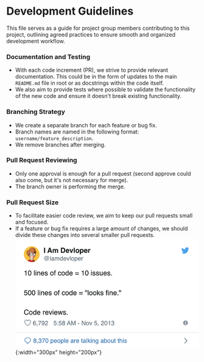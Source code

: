 # Development Guidelines

This file serves as a guide for project group members contributing to this project, outlining agreed practices to ensure smooth and organized development workflow.


### Documentation and Testing

- With each code increment (PR), we strive to provide relevant documentation. This could be in the form of updates to the main `README.md` file in root or as docstrings within the code itself.
- We also aim to provide tests where possible to validate the functionality of the new code and ensure it doesn't break existing functionality.

### Branching Strategy

- We create a separate branch for each feature or bug fix.
- Branch names are named in the following format: `username/feature_description`.
- We remove branches after merging.

### Pull Request Reviewing

- Only one approval is enough for a pull request (second approve could also come, but it's not necessary for merge).
- The branch owner is performing the merge.

### Pull Request Size

- To facilitate easier code review, we aim to keep our pull requests small and focused.
- If a feature or bug fix requires a large amount of changes, we should divide these changes into several smaller pull requests.
![artifacts/meme_01.png](artifacts/meme_01.png){:width="300px" height="200px"}